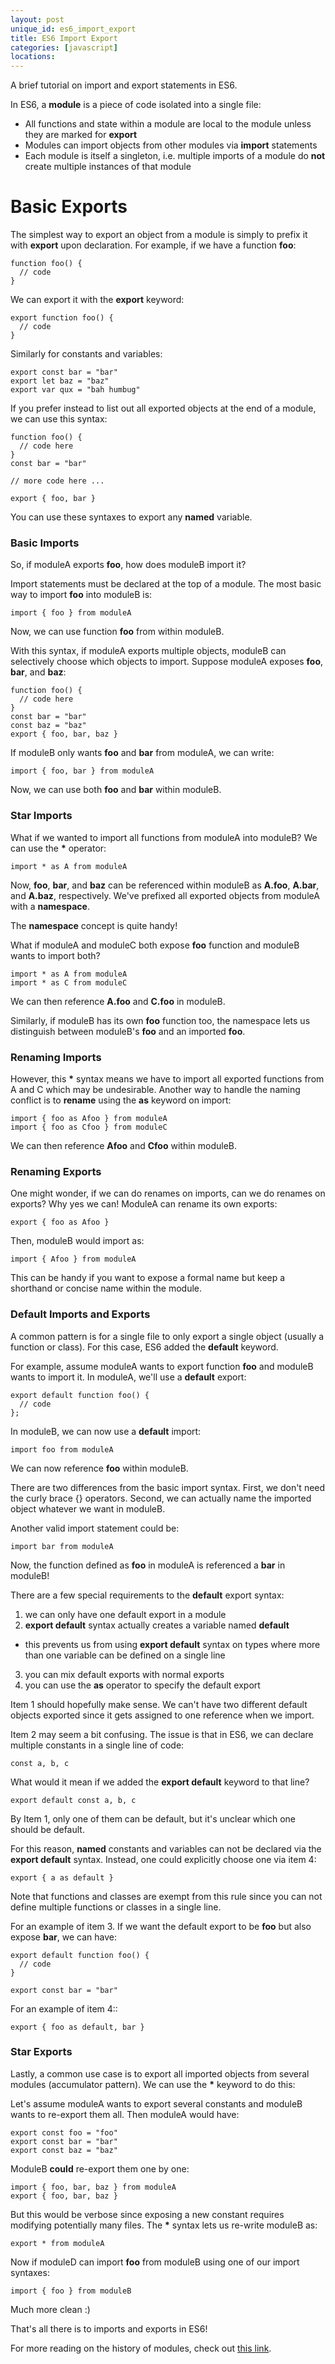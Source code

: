 ```yaml
---
layout: post
unique_id: es6_import_export
title: ES6 Import Export
categories: [javascript]
locations: 
---
```


A brief tutorial on import and export statements in ES6.

In ES6, a **module** is a piece of code isolated into a single file:
* All functions and state within a module are local to the module unless they are marked for **export**
* Modules can import objects from other modules via **import** statements
* Each module is itself a singleton, i.e. multiple imports of a module do **not** create multiple instances of that module

# Basic Exports

The simplest way to export an object from a module is simply to prefix it with **export** upon declaration.  For example, if we have a function **foo**:

```
function foo() {
  // code
}
```

We can export it with the **export** keyword:

```
export function foo() {
  // code
}
```

Similarly for constants and variables:

```
export const bar = "bar"
export let baz = "baz"
export var qux = "bah humbug"
```

If you prefer instead to list out all exported objects at the end of a module, we can use this syntax:

```
function foo() {
  // code here
}
const bar = "bar"

// more code here ...

export { foo, bar }
```

You can use these syntaxes to export any **named** variable.

### Basic Imports

So, if moduleA exports **foo**, how does moduleB import it?

Import statements must be declared at the top of a module.  The most basic way to import **foo** into moduleB is:

```
import { foo } from moduleA
```

Now, we can use function **foo** from within moduleB.

With this syntax, if moduleA exports multiple objects, moduleB can selectively choose which objects to import.  Suppose moduleA exposes **foo**, **bar**, and **baz**:

```
function foo() {
  // code here
}
const bar = "bar"
const baz = "baz"
export { foo, bar, baz }
```

If moduleB only wants **foo** and **bar** from moduleA, we can write:

```
import { foo, bar } from moduleA
```

Now, we can use both **foo** and **bar** within moduleB.

### Star Imports

What if we wanted to import all functions from moduleA into moduleB?  We can use the **\*** operator:

```
import * as A from moduleA
```

Now, **foo**, **bar**, and **baz** can be referenced within moduleB as **A.foo**, **A.bar**, and **A.baz**, respectively.  We've prefixed all exported objects from moduleA with a **namespace**.

The **namespace** concept is quite handy!

What if moduleA and moduleC both expose **foo** function and moduleB wants to import both?
```
import * as A from moduleA
import * as C from moduleC
```

We can then reference **A.foo** and **C.foo** in moduleB.

Similarly, if moduleB has its own **foo** function too, the namespace lets us distinguish between moduleB's **foo** and an imported **foo**.

### Renaming Imports

However, this **\*** syntax means we have to import all exported functions from A and C which may be undesirable.  Another way to handle the naming conflict is to **rename** using the **as** keyword on import:

```
import { foo as Afoo } from moduleA
import { foo as Cfoo } from moduleC
```

We can then reference **Afoo** and **Cfoo** within moduleB.

### Renaming Exports

One might wonder, if we can do renames on imports, can we do renames on exports?  Why yes we can!  ModuleA can rename its own exports:

```
export { foo as Afoo }
```

Then, moduleB would import as:

```
import { Afoo } from moduleA
```

This can be handy if you want to expose a formal name but keep a shorthand or concise name within the module.

### Default Imports and Exports

A common pattern is for a single file to only export a single object (usually a function or class).  For this case, ES6 added the **default** keyword.

For example, assume moduleA wants to export function **foo** and moduleB wants to import it.  In moduleA, we'll use a **default** export:

```
export default function foo() {
  // code
};
```

In moduleB, we can now use a **default** import:

```
import foo from moduleA
```

We can now reference **foo** within moduleB.

There are two differences from the basic import syntax.  First, we don't need the curly brace {} operators.  Second, we can actually name the imported object whatever we want in moduleB.

Another valid import statement could be:

```
import bar from moduleA
```

Now, the function defined as **foo** in moduleA is referenced a **bar** in moduleB!

There are a few special requirements to the **default** export syntax:

1. we can only have one default export in a module
2. **export default** syntax actually creates a variable named **default**
  * this prevents us from using **export default** syntax on types where more than one variable can be defined on a single line
3. you can mix default exports with normal exports
4. you can use the **as** operator to specify the default export

Item 1 should hopefully make sense.  We can't have two different default objects exported since it gets assigned to one reference when we import.

Item 2 may seem a bit confusing.  The issue is that in ES6, we can declare multiple constants in a single line of code:

```
const a, b, c
```

What would it mean if we added the **export default** keyword to that line?

```
export default const a, b, c
```

By Item 1, only one of them can be default, but it's unclear which one should be default.

For this reason, **named** constants and variables can not be declared via the **export default** syntax.  Instead, one could explicitly choose one via item 4:

```
export { a as default }
```

Note that functions and classes are exempt from this rule since you can not define multiple functions or classes in a single line.

For an example of item 3.  If we want the default export to be **foo** but also expose **bar**, we can have:

```
export default function foo() {
  // code
}

export const bar = "bar"
```

For an example of item 4::

```
export { foo as default, bar }
```

### Star Exports

Lastly, a common use case is to export all imported objects from several modules (accumulator pattern).  We can use the **\*** keyword to do this:

Let's assume moduleA wants to export several constants and moduleB wants to re-export them all.  Then moduleA would have:

```
export const foo = "foo"
export const bar = "bar"
export const baz = "baz"
```

ModuleB **could** re-export them one by one:

```
import { foo, bar, baz } from moduleA
export { foo, bar, baz }
```

But this would be verbose since exposing a new constant requires modifying potentially many files.  The **\*** syntax lets us re-write moduleB as:

```
export * from moduleA
```

Now if moduleD can import **foo** from moduleB using one of our import syntaxes:

```
import { foo } from moduleB
```

Much more clean :)

That's all there is to imports and exports in ES6!

For more reading on the history of modules, check out [this link](http://exploringjs.com/es6/ch_modules.html#sec_modules-in-javascript).
